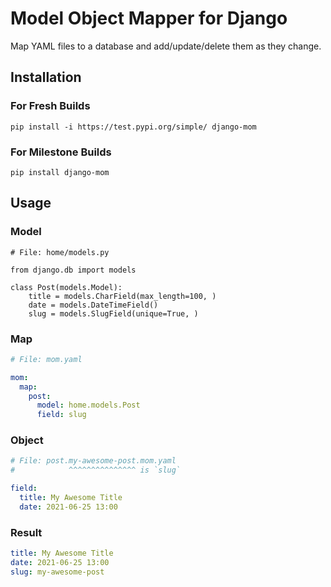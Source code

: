# Model Object Mapper for Django 

Map YAML files to a database and add/update/delete them as they change.

## Installation

### For Fresh Builds

`pip install -i https://test.pypi.org/simple/ django-mom`

### For Milestone Builds

`pip install django-mom`

## Usage

### Model

```python3
# File: home/models.py

from django.db import models

class Post(models.Model):
    title = models.CharField(max_length=100, )
    date = models.DateTimeField()
    slug = models.SlugField(unique=True, )
```

### Map 

```YAML
# File: mom.yaml

mom:
  map:
    post:
      model: home.models.Post
      field: slug
```

### Object

```YAML
# File: post.my-awesome-post.mom.yaml
#            ^^^^^^^^^^^^^^^ is `slug` 

field:
  title: My Awesome Title
  date: 2021-06-25 13:00
```

### Result

```YAML
title: My Awesome Title
date: 2021-06-25 13:00
slug: my-awesome-post 
```